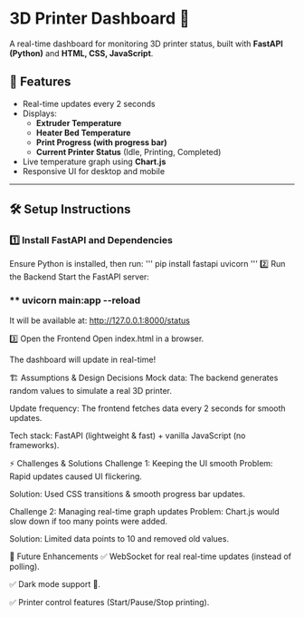 


# 3D Printer Dashboard 🚀

A real-time dashboard for monitoring 3D printer status, built with **FastAPI (Python)** and **HTML, CSS, JavaScript**.

## 🌟 Features
- Real-time updates every 2 seconds
- Displays:
  - **Extruder Temperature**
  - **Heater Bed Temperature**
  - **Print Progress (with progress bar)**
  - **Current Printer Status** (Idle, Printing, Completed)
- Live temperature graph using **Chart.js**
- Responsive UI for desktop and mobile

---

## 🛠️ Setup Instructions

### **1️⃣ Install FastAPI and Dependencies**

Ensure Python is installed, then run:
'''
pip install fastapi uvicorn
'''
2️⃣ Run the Backend
Start the FastAPI server:


### ** uvicorn main:app --reload

It will be available at: http://127.0.0.1:8000/status

3️⃣ Open the Frontend
Open index.html in a browser.

The dashboard will update in real-time!

🏗️ Assumptions & Design Decisions
Mock data: The backend generates random values to simulate a real 3D printer.

Update frequency: The frontend fetches data every 2 seconds for smooth updates.

Tech stack: FastAPI (lightweight & fast) + vanilla JavaScript (no frameworks).

⚡ Challenges & Solutions
Challenge 1: Keeping the UI smooth
Problem: Rapid updates caused UI flickering.

Solution: Used CSS transitions & smooth progress bar updates.

Challenge 2: Managing real-time graph updates
Problem: Chart.js would slow down if too many points were added.

Solution: Limited data points to 10 and removed old values.

🎯 Future Enhancements
✅ WebSocket for real real-time updates (instead of polling).

✅ Dark mode support 🌙.

✅ Printer control features (Start/Pause/Stop printing).
